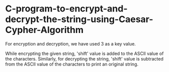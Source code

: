 # C-program-to-encrypt-and-decrypt-the-string-using-Caesar-Cypher-Algorithm

For encryption and decryption, we have used 3 as a key value.

While encrypting the given string, 'shift' value is added to the ASCII value of the characters. Similarly, for decrypting the string, 'shift' value is subtracted from the ASCII value of the characters to print an original string.
